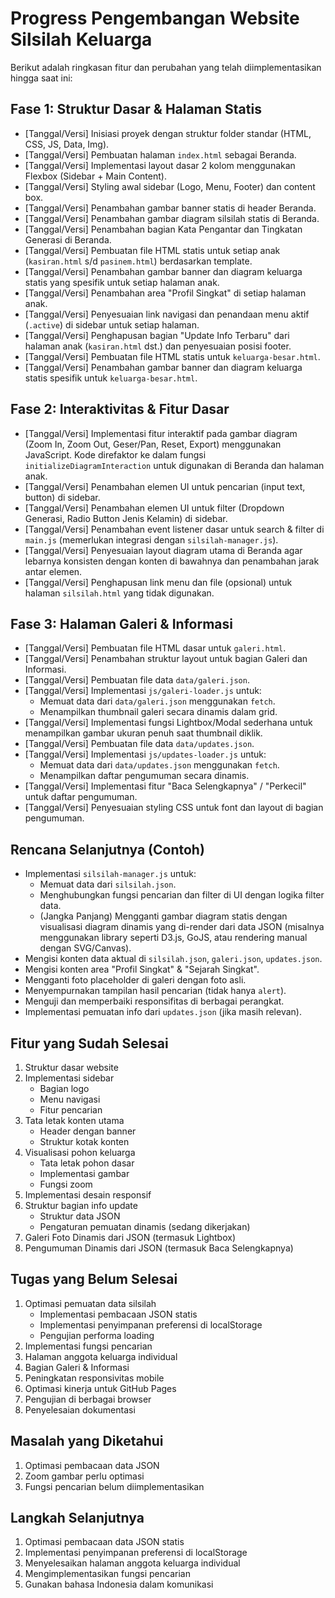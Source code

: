 # Progress Pengembangan Website Silsilah Keluarga

Berikut adalah ringkasan fitur dan perubahan yang telah diimplementasikan hingga saat ini:

## Fase 1: Struktur Dasar & Halaman Statis
*   [Tanggal/Versi] Inisiasi proyek dengan struktur folder standar (HTML, CSS, JS, Data, Img).
*   [Tanggal/Versi] Pembuatan halaman `index.html` sebagai Beranda.
*   [Tanggal/Versi] Implementasi layout dasar 2 kolom menggunakan Flexbox (Sidebar + Main Content).
*   [Tanggal/Versi] Styling awal sidebar (Logo, Menu, Footer) dan content box.
*   [Tanggal/Versi] Penambahan gambar banner statis di header Beranda.
*   [Tanggal/Versi] Penambahan gambar diagram silsilah statis di Beranda.
*   [Tanggal/Versi] Penambahan bagian Kata Pengantar dan Tingkatan Generasi di Beranda.
*   [Tanggal/Versi] Pembuatan file HTML statis untuk setiap anak (`kasiran.html` s/d `pasinem.html`) berdasarkan template.
*   [Tanggal/Versi] Penambahan gambar banner dan diagram keluarga statis yang spesifik untuk setiap halaman anak.
*   [Tanggal/Versi] Penambahan area "Profil Singkat" di setiap halaman anak.
*   [Tanggal/Versi] Penyesuaian link navigasi dan penandaan menu aktif (`.active`) di sidebar untuk setiap halaman.
*   [Tanggal/Versi] Penghapusan bagian "Update Info Terbaru" dari halaman anak (`kasiran.html` dst.) dan penyesuaian posisi footer.
*   [Tanggal/Versi] Pembuatan file HTML statis untuk `keluarga-besar.html`.
*   [Tanggal/Versi] Penambahan gambar banner dan diagram keluarga statis spesifik untuk `keluarga-besar.html`.

## Fase 2: Interaktivitas & Fitur Dasar
*   [Tanggal/Versi] Implementasi fitur interaktif pada gambar diagram (Zoom In, Zoom Out, Geser/Pan, Reset, Export) menggunakan JavaScript. Kode direfaktor ke dalam fungsi `initializeDiagramInteraction` untuk digunakan di Beranda dan halaman anak.
*   [Tanggal/Versi] Penambahan elemen UI untuk pencarian (input text, button) di sidebar.
*   [Tanggal/Versi] Penambahan elemen UI untuk filter (Dropdown Generasi, Radio Button Jenis Kelamin) di sidebar.
*   [Tanggal/Versi] Penambahan event listener dasar untuk search & filter di `main.js` (memerlukan integrasi dengan `silsilah-manager.js`).
*   [Tanggal/Versi] Penyesuaian layout diagram utama di Beranda agar lebarnya konsisten dengan konten di bawahnya dan penambahan jarak antar elemen.
*   [Tanggal/Versi] Penghapusan link menu dan file (opsional) untuk halaman `silsilah.html` yang tidak digunakan.

## Fase 3: Halaman Galeri & Informasi
*   [Tanggal/Versi] Pembuatan file HTML dasar untuk `galeri.html`.
*   [Tanggal/Versi] Penambahan struktur layout untuk bagian Galeri dan Informasi.
*   [Tanggal/Versi] Pembuatan file data `data/galeri.json`.
*   [Tanggal/Versi] Implementasi `js/galeri-loader.js` untuk:
    *   Memuat data dari `data/galeri.json` menggunakan `fetch`.
    *   Menampilkan thumbnail galeri secara dinamis dalam grid.
*   [Tanggal/Versi] Implementasi fungsi Lightbox/Modal sederhana untuk menampilkan gambar ukuran penuh saat thumbnail diklik.
*   [Tanggal/Versi] Pembuatan file data `data/updates.json`.
*   [Tanggal/Versi] Implementasi `js/updates-loader.js` untuk:
    *   Memuat data dari `data/updates.json` menggunakan `fetch`.
    *   Menampilkan daftar pengumuman secara dinamis.
*   [Tanggal/Versi] Implementasi fitur "Baca Selengkapnya" / "Perkecil" untuk daftar pengumuman.
*   [Tanggal/Versi] Penyesuaian styling CSS untuk font dan layout di bagian pengumuman.

## Rencana Selanjutnya (Contoh)
*   Implementasi `silsilah-manager.js` untuk:
    *   Memuat data dari `silsilah.json`.
    *   Menghubungkan fungsi pencarian dan filter di UI dengan logika filter data.
    *   (Jangka Panjang) Mengganti gambar diagram statis dengan visualisasi diagram dinamis yang di-render dari data JSON (misalnya menggunakan library seperti D3.js, GoJS, atau rendering manual dengan SVG/Canvas).
*   Mengisi konten data aktual di `silsilah.json`, `galeri.json`, `updates.json`.
*   Mengisi konten area "Profil Singkat" & "Sejarah Singkat".
*   Mengganti foto placeholder di galeri dengan foto asli.
*   Menyempurnakan tampilan hasil pencarian (tidak hanya `alert`).
*   Menguji dan memperbaiki responsifitas di berbagai perangkat.
*   Implementasi pemuatan info dari `updates.json` (jika masih relevan).

## Fitur yang Sudah Selesai
1. Struktur dasar website
2. Implementasi sidebar
   - Bagian logo
   - Menu navigasi
   - Fitur pencarian
3. Tata letak konten utama
   - Header dengan banner
   - Struktur kotak konten
4. Visualisasi pohon keluarga
   - Tata letak pohon dasar
   - Implementasi gambar
   - Fungsi zoom
5. Implementasi desain responsif
6. Struktur bagian info update
   - Struktur data JSON
   - Pengaturan pemuatan dinamis (sedang dikerjakan)
7. Galeri Foto Dinamis dari JSON (termasuk Lightbox)
8. Pengumuman Dinamis dari JSON (termasuk Baca Selengkapnya)

## Tugas yang Belum Selesai
1. Optimasi pemuatan data silsilah
   - Implementasi pembacaan JSON statis
   - Implementasi penyimpanan preferensi di localStorage
   - Pengujian performa loading
2. Implementasi fungsi pencarian
3. Halaman anggota keluarga individual
4. Bagian Galeri & Informasi
5. Peningkatan responsivitas mobile
6. Optimasi kinerja untuk GitHub Pages
7. Pengujian di berbagai browser
8. Penyelesaian dokumentasi

## Masalah yang Diketahui
1. Optimasi pembacaan data JSON
2. Zoom gambar perlu optimasi
3. Fungsi pencarian belum diimplementasikan

## Langkah Selanjutnya
1. Optimasi pembacaan data JSON statis
2. Implementasi penyimpanan preferensi di localStorage
3. Menyelesaikan halaman anggota keluarga individual
4. Mengimplementasikan fungsi pencarian
5. Gunakan bahasa Indonesia dalam komunikasi